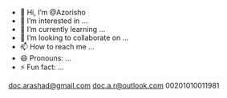 - 👋 Hi, I’m @Azorisho
- 👀 I’m interested in ...
- 🌱 I’m currently learning ...
- 💞️ I’m looking to collaborate on ...
- 📫 How to reach me ...
- 😄 Pronouns: ...
- ⚡ Fun fact: ...

<!---
Azorisho/Azorisho is a ✨ special ✨ repository because its `README.md` (this file) appears on your GitHub profile.
You can click the Preview link to take a look at your changes.
--->
doc.arashad@gmail.com
doc.a.r@outlook.com
00201010011981

